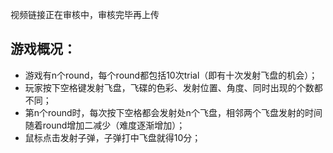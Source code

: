 视频链接正在审核中，审核完毕再上传  

## 游戏概况：
- 游戏有n个round，每个round都包括10次trial（即有十次发射飞盘的机会）；
- 玩家按下空格键发射飞盘，飞碟的色彩、发射位置、角度、同时出现的个数都不同；
- 第n个round时，每次按下空格都会发射处n个飞盘，相邻两个飞盘发射的时间随着round增加二减少（难度逐渐增加）；
- 鼠标点击发射子弹，子弹打中飞盘就得10分；
